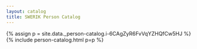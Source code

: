 ```yaml
---
layout: catalog
title: SWERIK Person Catalog
---
```

{% assign p = site.data._person-catalog.i-6CAgZyR6FvVqYZHQfCw5HJ %}
{% include person-catalog.html p=p %}

